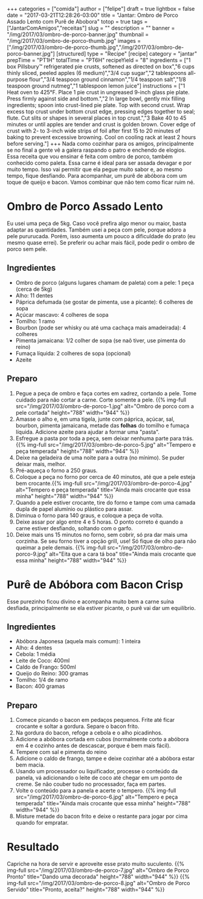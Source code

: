 +++
categories = ["comida"]
author = ["felipe"]
draft = true
lightbox = false
date = "2017-03-21T12:28:26-03:00"
title = "Jantar: Ombro de Porco Assado Lento com Purê de Abobora"
totop = true
tags = ["JantarComAmigos","receitas"]
slug = ""
description = ""
banner = "/img/2017/03/ombro-de-porco-banner.jpg"
thumbnail = "/img/2017/03/ombro-de-porco-thumb.jpg"
images = ["/img/2017/03/ombro-de-porco-thumb.jpg","/img/2017/03/ombro-de-porco-banner.jpg"]
[structured]
    type = "Recipe"
[recipe]
    category = "jantar"
    prepTime = "PT1H"
    totalTime = "PT6H"
    recipeYield = "8"
    ingredients = ["1 box Pillsbury™ refrigerated pie crusts, softened as directed on box","6 cups thinly sliced, peeled apples (6 medium)","3/4 cup sugar","2 tablespoons all-purpose flour","3/4 teaspoon ground cinnamon","1/4 teaspoon salt","1/8 teaspoon ground nutmeg","1 tablespoon lemon juice"]
    instructions = ["1 Heat oven to 425°F. Place 1 pie crust in ungreased 9-inch glass pie plate. Press firmly against side and bottom.","2 In large bowl, gently mix filling ingredients; spoon into crust-lined pie plate. Top with second crust. Wrap excess top crust under bottom crust edge, pressing edges together to seal; flute. Cut slits or shapes in several places in top crust.","3 Bake 40 to 45 minutes or until apples are tender and crust is golden brown. Cover edge of crust with 2- to 3-inch wide strips of foil after first 15 to 20 minutes of baking to prevent excessive browning. Cool on cooling rack at least 2 hours before serving."]
+++
Nada como cozinhar para os amigos, principalmente se no final a gente vê a galera raspando o patro e enchendo de elogios.
Essa receita que vou ensinar é feita com ombro de porco, também conhecido como paleta. Essa carne é ideal para ser assada devagar e por muito tempo. Isso vai permitir que ela pegue muito sabor e, ao mesmo tempo, fique desfiando.
Para acompanhar, um purê de abóbora com um toque de queijo e bacon.
Vamos combinar que não tem como ficar ruim né.

# Ombro de Porco Assado Lento
Eu usei uma peça de 5kg. Caso você prefira algo menor ou maior, basta adaptar as quantidades.
Também usei a peça com pele, porque adoro a pele pururucada. Porém, isso aumenta um pouco a dificuldade do prato (eu mesmo quase errei).
Se preferir ou achar mais fácil, pode pedir o ombro de porco sem pele.

## Ingredientes

- Ombro de porco (alguns lugares chamam de paleta) com a pele: 1 peça (cerca de 5kg)
- Alho: 11 dentes
- Páprica defumada (se gostar de pimenta, use a picante): 6 colheres de sopa
- Açúcar mascavo: 4 colheres de sopa
- Tomilho: 1 ramo
- Bourbon (pode ser whisky ou até uma cachaça mais amadeirada): 4 colheres
- Pimenta jamaicana: 1/2 colher de sopa (se naõ tiver, use pimenta do reino)
- Fumaça líquida: 2 colheres de sopa (opcional)
- Azeite

## Preparo

1. Pegue a peça de ombro e faça cortes em xadrez, cortando a pele. Tome cuidado para não cortar a carne. Corte somente a pele. {{% img-full src="/img/2017/03/ombro-de-porco-1.jpg" alt="Ombro de porco com a pele cortada"  height="788" width="944" %}}
2. Amasse o alho e, em uma tigela, junte com páprica, açúcar, sal, bourbon, pimenta jamaicana, metade das **folhas** do tomilho e fumaça líquida. Adicione azeite para ajudar a formar uma "pasta".
3. Esfregue a pasta por toda a peça, sem deixar nenhuma parte para trás. {{% img-full src="/img/2017/03/ombro-de-porco-5.jpg" alt="Tempero e peça temperada"  height="788" width="944" %}}
4. Deixe na geladeira de uma noite para a outra (no mínimo). Se puder deixar mais, melhor.
5. Pré-aqueça o forno a 250 graus.
6. Coloque a peça no forno por cerca de 40 minutos, até que a pele esteja bem crocante.{{% img-full src="/img/2017/03/ombro-de-porco-4.jpg" alt="Tempero e peça temperada" title="Ainda mais crocante que essa minha"  height="788" width="944" %}}
7. Quando a pele estiver crocante, tire do forno e tampe com uma camada dupla de papel alumínio ou plástico para assar.
8. Diminua o forno para 140 graus, e coloque a peça de volta.
9. Deixe assar por algo entre 4 e 5 horas. O ponto correto é quando a carne estiver desfiando, soltando com o garfo.
10. Deixe mais uns 15 minutos no forno, sem cobrir, só pra dar mais uma corzinha. Se seu forno tiver a opção grill, use! Só fique de olho para não queimar a pele demais.
{{% img-full src="/img/2017/03/ombro-de-porco-9.jpg" alt="Eita que a cara tá boa" title="Ainda mais crocante que essa minha"  height="788" width="944" %}}

# Purê de Abóbora com Bacon Crisp

Esse purezinho ficou divino e acompanha muito bem a carne suína desfiada, principalmente se ela estiver picante, o purê vai dar um equilíbrio.

## Ingredientes

- Abóbora Japonesa (aquela mais comum): 1 inteira
- Alho: 4 dentes
- Cebola: 1 média
- Leite de Coco: 400ml
- Caldo de Frango: 500ml
- Queijo do Reino: 300 gramas
- Tomilho: 1/4 de ramo
- Bacon: 400 gramas

## Preparo

1. Comece picando o bacon em pedaços pequenos. Frite até ficar crocante e soltar a gordura. Separe o bacon frito.
2. Na gordura do bacon, refoge a cebola e o alho picadinhos.
3. Adicione a abóbora cortada em cubos (normalmente corto a abóbora em 4 e cozinho antes de descascar, porque é bem mais fácil).
4. Tempere com sal e pimenta do reino
5. Adicione o caldo de frango, tampe e deixe cozinhar até a abóbora estar bem macia.
6. Usando um processador ou liquificador, processe o conteúdo da panela, vá adicionando o leite de coco até chegar em um ponto de creme. Se não couber tudo no processador, faça em partes.
7. Volte o conteúdo para a panela e acerte o tempero. {{% img-full src="/img/2017/03/ombro-de-porco-6.jpg" alt="Tempero e peça temperada" title="Ainda mais crocante que essa minha"  height="788" width="944" %}}
8. Misture metade do bacon frito e deixe o restante para jogar por cima quando for empratar.

# Resultado

Capriche na hora de servir e aproveite esse prato muito suculento.
{{% img-full src="/img/2017/03/ombro-de-porco-7.jpg" alt="Ombro de Porco Pronto" title="Dando uma decorada"  height="788" width="944" %}}
{{% img-full src="/img/2017/03/ombro-de-porco-8.jpg" alt="Ombro de Porco Servido" title="Pronto, aceita?"  height="788" width="944" %}}
